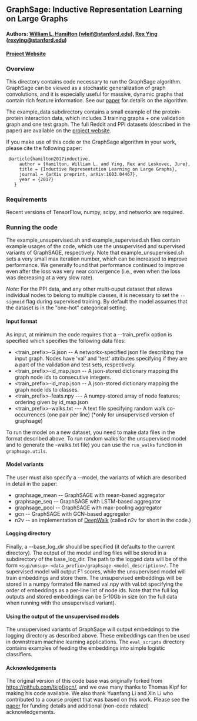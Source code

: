 ## GraphSage: Inductive Representation Learning on Large Graphs

#### Authors: [William L. Hamilton](http://stanford.edu/~wleif) (wleif@stanford.edu), [Rex Ying](http://joy-of-thinking.weebly.com/) (rexying@stanford.edu)
#### [Project Website](http://snap.stanford.edu/graphsage/)


### Overview

This directory contains code necessary to run the GraphSage algorithm.
GraphSage can be viewed as a stochastic generalization of graph convolutions, and it is especially useful for massive, dynamic graphs that contain rich feature information. 
See our [paper](https://arxiv.org/pdf/1706.02216.pdf) for details on the algorithm.

The example_data subdirectory contains a small example of the protein-protein interaction data,
which includes 3 training graphs + one validation graph and one test graph.
The full Reddit and PPI datasets (described in the paper) are available on the [project website](http://snap.stanford.edu/graphsage/).

If you make use of this code or the GraphSage algorithm in your work, please cite the following paper: 

     @article{hamilton2017inductive,
	     author = {Hamilton, William L. and Ying, Rex and Leskovec, Jure},
	     title = {Inductive Representation Learning on Large Graphs},
	     journal = {arXiv preprint, arXiv:1603.04467},
	     year = {2017}
	   }

### Requirements

Recent versions of TensorFlow, numpy, scipy, and networkx are required.

### Running the code

The example_unsupervised.sh and example_supervised.sh files contain example usages of the code, which use the unsupervised and supervised variants of GraphSAGE, respectively.
Note that example_unsupervised.sh sets a very small max iteration number, which can be increased to improve performance.
We generally found that performance continued to improve even after the loss was very near convergence (i.e., even when the loss was decreasing at a very slow rate). 

*Note:* For the PPI data, and any other multi-ouput dataset that allows individual nodes to belong to multiple classes, it is necessary to set the `--sigmoid` flag during supervised training. By default the model assumes that the dataset is in the "one-hot" categorical setting. 

#### Input format
As input, at minimum the code requires that a --train_prefix option is specified which specifies the following data files:

* <train_prefix>-G.json -- A networkx-specified json file describing the input graph. Nodes have 'val' and 'test' attributes specifying if they are a part of the validation and test sets, respectively. 
* <train_prefix>-id_map.json -- A json-stored dictionary mapping the graph node ids to consecutive integers.
* <train_prefix>-id_map.json -- A json-stored dictionary mapping the graph node ids to classes.
* <train_prefix>-feats.npy --- A numpy-stored array of node features; ordering given by id_map.json
* <train_prefix>-walks.txt --- A text file specifying random walk co-occurrences (one pair per line) (*only for unsupervised version of graphsage)

To run the model on a new dataset, you need to make data files in the format described above. 
To run random walks for the unsupervised model and to generate the <prefix>-walks.txt file)
you can use the `run_walks` function in `graphsage.utils`.



#### Model variants 
The user must also specify a --model, the variants of which are described in detail in the paper:
* graphsage_mean -- GraphSAGE with mean-based aggregator
* graphsage_seq -- GraphSAGE with LSTM-based aggregator
* graphsage_pool -- GraphSAGE with max-pooling aggregator
* gcn -- GraphSAGE with GCN-based aggregator
* n2v -- an implementation of [DeepWalk](https://arxiv.org/abs/1403.6652) (called n2v for short in the code.)

#### Logging directory
Finally, a --base_log_dir should be specified (it defaults to the current directory). 
The output of the model and log files will be stored in a subdirectory of the base_log_dir.
The path to the logged data will be of the form `<sup/unsup>-<data_prefix>/graphsage-<model_description>/`.
The supervised model will output F1 scores, while the unsupervised model will train embeddings and store them.
The unsupervised embeddings will be stored in a numpy formated file named val.npy with val.txt specifying the order of embeddings as a per-line list of node ids.
Note that the full log outputs and stored embeddings can be 5-10Gb in size (on the full data when running with the unsupervised variant).

#### Using the output of the unsupervised models

The unsupervised variants of GraphSage will output embeddings to the logging directory as described above.
These embeddings can then be used in downstream machine learning applications.
The `eval_scripts` directory contains examples of feeding the embeddings into simple logistic classifiers.

#### Acknowledgements

The original version of this code base was originally forked from https://github.com/tkipf/gcn/, and we owe many thanks to Thomas Kipf for making his code available.
We also thank Yuanfang Li and Xin Li who contributed to a course project that was based on this work. 
Please see the [paper](https://arxiv.org/pdf/1706.02216.pdf) for funding details and additional (non-code related) acknowledgements. 
